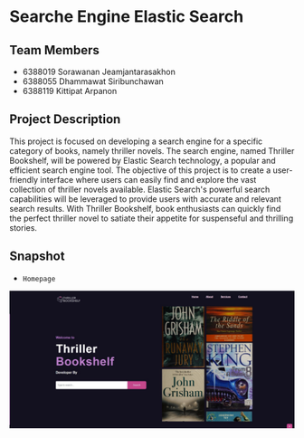 # Searche Engine Elastic Search

## Team Members
- 6388019 Sorawanan Jeamjantarasakhon
- 6388055 Dhammawat Siribunchawan                 
- 6388119 Kittipat Arpanon

## Project Description
This project is focused on developing a search engine for a specific category of books, namely thriller novels. 
The search engine, named Thriller Bookshelf, will be powered by Elastic Search technology, a popular and efficient search engine tool. 
The objective of this project is to create a user-friendly interface where users can easily find and explore the vast collection of thriller novels available. 
Elastic Search's powerful search capabilities will be leveraged to provide users with accurate and relevant search results. 
With Thriller Bookshelf, book enthusiasts can quickly find the perfect thriller novel to satiate their appetite for suspenseful and thrilling stories.


## Snapshot

- `Homepage`<br>
<img src="/snapshot/homepage.png" alt="Homepage">



